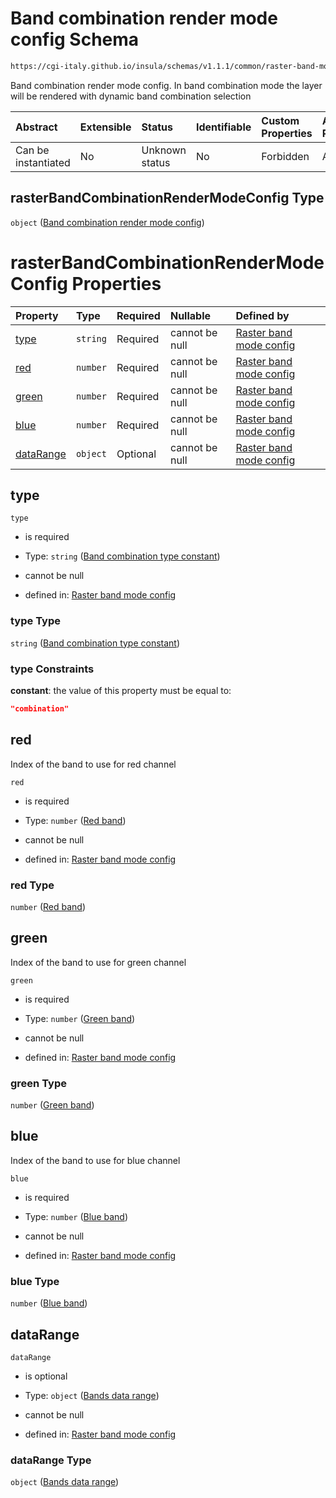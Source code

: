 # Band combination render mode config Schema

```txt
https://cgi-italy.github.io/insula/schemas/v1.1.1/common/raster-band-mode-config.schema.json#/$defs/rasterBandCombinationRenderModeConfig
```

Band combination render mode config. In band combination mode the layer will be rendered with dynamic band combination selection

| Abstract            | Extensible | Status         | Identifiable | Custom Properties | Additional Properties | Access Restrictions | Defined In                                                                                                         |
| :------------------ | :--------- | :------------- | :----------- | :---------------- | :-------------------- | :------------------ | :----------------------------------------------------------------------------------------------------------------- |
| Can be instantiated | No         | Unknown status | No           | Forbidden         | Allowed               | none                | [raster-band-mode-config.schema.json\*](schemas/common/raster-band-mode-config.schema.json) |

## rasterBandCombinationRenderModeConfig Type

`object` ([Band combination render mode config](raster-band-mode-config-defs-band-combination-render-mode-config.md))

# rasterBandCombinationRenderModeConfig Properties

| Property                | Type     | Required | Nullable       | Defined by                                                                                                                                                                                                                                                                                           |
| :---------------------- | :------- | :------- | :------------- | :--------------------------------------------------------------------------------------------------------------------------------------------------------------------------------------------------------------------------------------------------------------------------------------------------- |
| [type](#type)           | `string` | Required | cannot be null | [Raster band mode config](raster-band-mode-config-defs-band-combination-render-mode-config-properties-band-combination-type-constant.md) |
| [red](#red)             | `number` | Required | cannot be null | [Raster band mode config](raster-band-mode-config-defs-band-combination-render-mode-config-properties-red-band.md)                        |
| [green](#green)         | `number` | Required | cannot be null | [Raster band mode config](raster-band-mode-config-defs-band-combination-render-mode-config-properties-green-band.md)                    |
| [blue](#blue)           | `number` | Required | cannot be null | [Raster band mode config](raster-band-mode-config-defs-band-combination-render-mode-config-properties-blue-band.md)                      |
| [dataRange](#datarange) | `object` | Optional | cannot be null | [Raster band mode config](raster-band-mode-config-defs-band-combination-render-mode-config-properties-bands-data-range.md)          |

## type



`type`

* is required

* Type: `string` ([Band combination type constant](raster-band-mode-config-defs-band-combination-render-mode-config-properties-band-combination-type-constant.md))

* cannot be null

* defined in: [Raster band mode config](raster-band-mode-config-defs-band-combination-render-mode-config-properties-band-combination-type-constant.md)

### type Type

`string` ([Band combination type constant](raster-band-mode-config-defs-band-combination-render-mode-config-properties-band-combination-type-constant.md))

### type Constraints

**constant**: the value of this property must be equal to:

```json
"combination"
```

## red

Index of the band to use for red channel

`red`

* is required

* Type: `number` ([Red band](raster-band-mode-config-defs-band-combination-render-mode-config-properties-red-band.md))

* cannot be null

* defined in: [Raster band mode config](raster-band-mode-config-defs-band-combination-render-mode-config-properties-red-band.md)

### red Type

`number` ([Red band](raster-band-mode-config-defs-band-combination-render-mode-config-properties-red-band.md))

## green

Index of the band to use for green channel

`green`

* is required

* Type: `number` ([Green band](raster-band-mode-config-defs-band-combination-render-mode-config-properties-green-band.md))

* cannot be null

* defined in: [Raster band mode config](raster-band-mode-config-defs-band-combination-render-mode-config-properties-green-band.md)

### green Type

`number` ([Green band](raster-band-mode-config-defs-band-combination-render-mode-config-properties-green-band.md))

## blue

Index of the band to use for blue channel

`blue`

* is required

* Type: `number` ([Blue band](raster-band-mode-config-defs-band-combination-render-mode-config-properties-blue-band.md))

* cannot be null

* defined in: [Raster band mode config](raster-band-mode-config-defs-band-combination-render-mode-config-properties-blue-band.md)

### blue Type

`number` ([Blue band](raster-band-mode-config-defs-band-combination-render-mode-config-properties-blue-band.md))

## dataRange



`dataRange`

* is optional

* Type: `object` ([Bands data range](raster-band-mode-config-defs-band-combination-render-mode-config-properties-bands-data-range.md))

* cannot be null

* defined in: [Raster band mode config](raster-band-mode-config-defs-band-combination-render-mode-config-properties-bands-data-range.md)

### dataRange Type

`object` ([Bands data range](raster-band-mode-config-defs-band-combination-render-mode-config-properties-bands-data-range.md))
